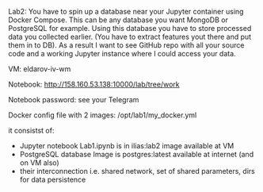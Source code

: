 Lab2:
You have to spin up a database near your Jupyter container using Docker Compose. 
This can be any database you want MongoDB or PostgreSQL for example. 
Using this database you have to store processed data you collected earlier. 
(You have to extract features yout there and put them in to DB).
As a result I want to see GitHub repo with all your source code and a working Jupyter instance where I could access your data.

VM: eldarov-iv-wm

Notebook: http://158.160.53.138:10000/lab/tree/work

Notebook password: see your Telegram

Docker config file with 2 images: /opt/lab1/my_docker.yml

it consistst of:
- Jupyter notebook Lab1.ipynb is in ilias:lab2 image available at VM
- PostgreSQL database Image is postgres:latest available at internet (and on VM also)
- their interconnection i.e. shared network, set of shared parameters, dirs for data persistence

